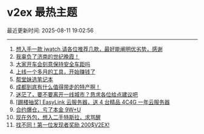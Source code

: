 # v2ex 最热主题

最近更新时间: 2025-08-11 19:02:56

--- 
1. [想入手一款 iwatch,请各位推荐几款，最好能阐明优劣势，感谢](https://www.v2ex.com/t/1151422) 
2. [我辜负了济南的世纪晚霞！](https://www.v2ex.com/t/1151432) 
3. [大家开车会刻意保持安全车距吗](https://www.v2ex.com/t/1151447) 
4. [上线一个多月的工具，开始赚钱了](https://www.v2ex.com/t/1151448) 
5. [帮堂妹选笔记本](https://www.v2ex.com/t/1151453) 
6. [成都到底有什么值得带走的特产啊！](https://www.v2ex.com/t/1151464) 
7. [迷茫了，要不要离开一线城市？恳求各位给点建议吧](https://www.v2ex.com/t/1151471) 
8. [[踢楼抽奖] EasyLink 云服务器，送 4 台精品 4C4G 一年云服务器](https://www.v2ex.com/t/1151490) 
9. [合约爆仓，亏了本金 9W+U](https://www.v2ex.com/t/1151517) 
10. [现在外包，想入二手特斯拉，求骂醒](https://www.v2ex.com/t/1151534) 
11. [找不同！第一位发现者奖励 200$V2EX!](https://www.v2ex.com/t/1151560) 
